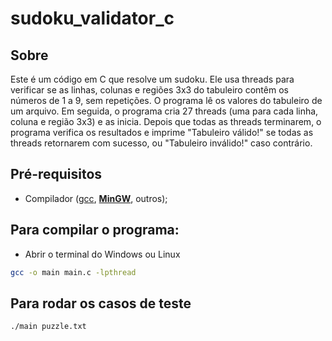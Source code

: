 # sudoku_validator_c

## Sobre
Este é um código em C que resolve um sudoku. Ele usa threads para verificar se as linhas, 
colunas e regiões 3x3 do tabuleiro contêm os números de 1 a 9, sem repetições. O programa 
lê os valores do tabuleiro de um arquivo. Em seguida, o programa cria 27 threads (uma para cada linha, 
coluna e região 3x3) e as inicia. Depois que todas as threads terminarem, o programa verifica os resultados
e imprime "Tabuleiro válido!" se todas as threads retornarem com sucesso, ou "Tabuleiro inválido!" caso contrário. 

## Pré-requisitos
- Compilador ([gcc](https://gcc.gnu.org/), **[MinGW](https://pt.wikipedia.org/wiki/MinGW "w:MinGW")**, outros);

## Para compilar o programa: 
- Abrir o terminal do Windows ou Linux
```sh
gcc -o main main.c -lpthread 
```

## Para rodar os casos de teste
```bash
./main puzzle.txt 
```
